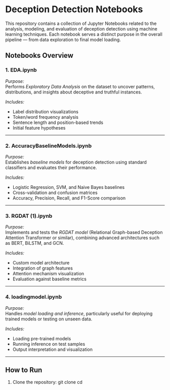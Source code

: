 # Deception Detection Notebooks

This repository contains a collection of Jupyter Notebooks related to the analysis, modeling, and evaluation of deception detection using machine learning techniques. Each notebook serves a distinct purpose in the overall pipeline — from data exploration to final model loading.

## Notebooks Overview

### 1. EDA.ipynb
*Purpose:*  
Performs *Exploratory Data Analysis* on the dataset to uncover patterns, distributions, and insights about deceptive and truthful instances.

*Includes:*
- Label distribution visualizations  
- Token/word frequency analysis  
- Sentence length and position-based trends  
- Initial feature hypotheses

---

### 2. AccuracyBaselineModels.ipynb
*Purpose:*  
Establishes *baseline models* for deception detection using standard classifiers and evaluates their performance.

*Includes:*
- Logistic Regression, SVM, and Naive Bayes baselines  
- Cross-validation and confusion matrices  
- Accuracy, Precision, Recall, and F1-Score comparison

---

### 3. RGDAT (1).ipynb
*Purpose:*  
Implements and tests the *RGDAT model* (Relational Graph-based Deception Attention Transformer or similar), combining advanced architectures such as BERT, BiLSTM, and GCN.

*Includes:*
- Custom model architecture  
- Integration of graph features  
- Attention mechanism visualization  
- Evaluation against baseline metrics

---

### 4. loadingmodel.ipynb
*Purpose:*  
Handles *model loading and inference*, particularly useful for deploying trained models or testing on unseen data.

*Includes:*
- Loading pre-trained models  
- Running inference on test samples  
- Output interpretation and visualization

---

## How to Run

1. Clone the repository:
    git clone <repo-url>
   cd <repo-name>
   ```bash

